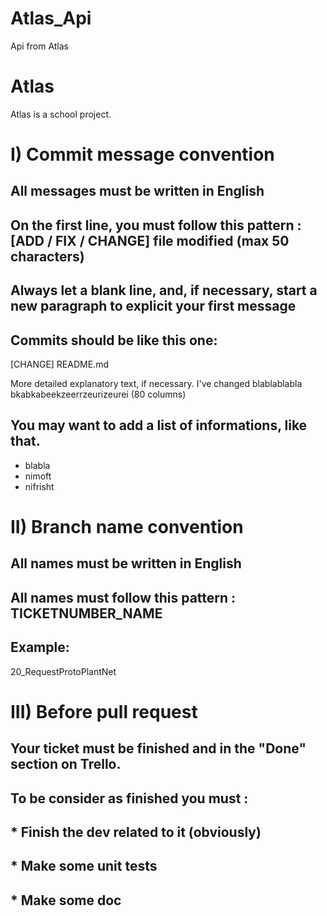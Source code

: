 # Atlas_Api
Api from Atlas
 
# Atlas
Atlas is a school project. 

# I) Commit message convention

## All messages must be written in English
## On the first line, you must follow this pattern : [ADD / FIX / CHANGE] file modified (max 50 characters)
## Always let a blank line, and, if necessary, start a new paragraph to explicit your first message

## Commits should be like this one:

[CHANGE] README.md

More detailed explanatory text, if necessary. I've changed
blablablabla bkabkabeekzeerrzeurizeurei (80 columns)

## You may want to add a list of informations, like that.
* blabla
* nimoft
* nifrisht

# II) Branch name convention

## All names must be written in English
## All names must follow this pattern : TICKETNUMBER_NAME

## Example:
20_RequestProtoPlantNet

# III) Before pull request

## Your ticket must be finished and in the "Done" section on Trello.
## To be consider as finished you must :
## * Finish the dev related to it (obviously)
## * Make some unit tests
## * Make some doc
